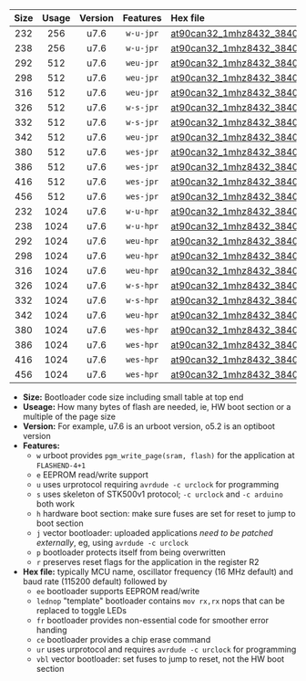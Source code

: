 |Size|Usage|Version|Features|Hex file|
|:-:|:-:|:-:|:-:|:--|
|232|256|u7.6|`w-u-jpr`|[at90can32_1mhz8432_38400bps_ur_vbl.hex](https://raw.githubusercontent.com/stefanrueger/urboot/main/bootloaders/at90can32/fcpu_1mhz8432/38400_bps/at90can32_1mhz8432_38400bps_ur_vbl.hex)|
|238|256|u7.6|`w-u-jpr`|[at90can32_1mhz8432_38400bps_lednop_ur_vbl.hex](https://raw.githubusercontent.com/stefanrueger/urboot/main/bootloaders/at90can32/fcpu_1mhz8432/38400_bps/at90can32_1mhz8432_38400bps_lednop_ur_vbl.hex)|
|292|512|u7.6|`weu-jpr`|[at90can32_1mhz8432_38400bps_ee_ur_vbl.hex](https://raw.githubusercontent.com/stefanrueger/urboot/main/bootloaders/at90can32/fcpu_1mhz8432/38400_bps/at90can32_1mhz8432_38400bps_ee_ur_vbl.hex)|
|298|512|u7.6|`weu-jpr`|[at90can32_1mhz8432_38400bps_ee_lednop_ur_vbl.hex](https://raw.githubusercontent.com/stefanrueger/urboot/main/bootloaders/at90can32/fcpu_1mhz8432/38400_bps/at90can32_1mhz8432_38400bps_ee_lednop_ur_vbl.hex)|
|316|512|u7.6|`weu-jpr`|[at90can32_1mhz8432_38400bps_ee_lednop_fr_ur_vbl.hex](https://raw.githubusercontent.com/stefanrueger/urboot/main/bootloaders/at90can32/fcpu_1mhz8432/38400_bps/at90can32_1mhz8432_38400bps_ee_lednop_fr_ur_vbl.hex)|
|326|512|u7.6|`w-s-jpr`|[at90can32_1mhz8432_38400bps_vbl.hex](https://raw.githubusercontent.com/stefanrueger/urboot/main/bootloaders/at90can32/fcpu_1mhz8432/38400_bps/at90can32_1mhz8432_38400bps_vbl.hex)|
|332|512|u7.6|`w-s-jpr`|[at90can32_1mhz8432_38400bps_lednop_vbl.hex](https://raw.githubusercontent.com/stefanrueger/urboot/main/bootloaders/at90can32/fcpu_1mhz8432/38400_bps/at90can32_1mhz8432_38400bps_lednop_vbl.hex)|
|342|512|u7.6|`weu-jpr`|[at90can32_1mhz8432_38400bps_ee_lednop_fr_ce_ur_vbl.hex](https://raw.githubusercontent.com/stefanrueger/urboot/main/bootloaders/at90can32/fcpu_1mhz8432/38400_bps/at90can32_1mhz8432_38400bps_ee_lednop_fr_ce_ur_vbl.hex)|
|380|512|u7.6|`wes-jpr`|[at90can32_1mhz8432_38400bps_ee_vbl.hex](https://raw.githubusercontent.com/stefanrueger/urboot/main/bootloaders/at90can32/fcpu_1mhz8432/38400_bps/at90can32_1mhz8432_38400bps_ee_vbl.hex)|
|386|512|u7.6|`wes-jpr`|[at90can32_1mhz8432_38400bps_ee_lednop_vbl.hex](https://raw.githubusercontent.com/stefanrueger/urboot/main/bootloaders/at90can32/fcpu_1mhz8432/38400_bps/at90can32_1mhz8432_38400bps_ee_lednop_vbl.hex)|
|416|512|u7.6|`wes-jpr`|[at90can32_1mhz8432_38400bps_ee_lednop_fr_vbl.hex](https://raw.githubusercontent.com/stefanrueger/urboot/main/bootloaders/at90can32/fcpu_1mhz8432/38400_bps/at90can32_1mhz8432_38400bps_ee_lednop_fr_vbl.hex)|
|456|512|u7.6|`wes-jpr`|[at90can32_1mhz8432_38400bps_ee_lednop_fr_ce_vbl.hex](https://raw.githubusercontent.com/stefanrueger/urboot/main/bootloaders/at90can32/fcpu_1mhz8432/38400_bps/at90can32_1mhz8432_38400bps_ee_lednop_fr_ce_vbl.hex)|
|232|1024|u7.6|`w-u-hpr`|[at90can32_1mhz8432_38400bps_ur.hex](https://raw.githubusercontent.com/stefanrueger/urboot/main/bootloaders/at90can32/fcpu_1mhz8432/38400_bps/at90can32_1mhz8432_38400bps_ur.hex)|
|238|1024|u7.6|`w-u-hpr`|[at90can32_1mhz8432_38400bps_lednop_ur.hex](https://raw.githubusercontent.com/stefanrueger/urboot/main/bootloaders/at90can32/fcpu_1mhz8432/38400_bps/at90can32_1mhz8432_38400bps_lednop_ur.hex)|
|292|1024|u7.6|`weu-hpr`|[at90can32_1mhz8432_38400bps_ee_ur.hex](https://raw.githubusercontent.com/stefanrueger/urboot/main/bootloaders/at90can32/fcpu_1mhz8432/38400_bps/at90can32_1mhz8432_38400bps_ee_ur.hex)|
|298|1024|u7.6|`weu-hpr`|[at90can32_1mhz8432_38400bps_ee_lednop_ur.hex](https://raw.githubusercontent.com/stefanrueger/urboot/main/bootloaders/at90can32/fcpu_1mhz8432/38400_bps/at90can32_1mhz8432_38400bps_ee_lednop_ur.hex)|
|316|1024|u7.6|`weu-hpr`|[at90can32_1mhz8432_38400bps_ee_lednop_fr_ur.hex](https://raw.githubusercontent.com/stefanrueger/urboot/main/bootloaders/at90can32/fcpu_1mhz8432/38400_bps/at90can32_1mhz8432_38400bps_ee_lednop_fr_ur.hex)|
|326|1024|u7.6|`w-s-hpr`|[at90can32_1mhz8432_38400bps.hex](https://raw.githubusercontent.com/stefanrueger/urboot/main/bootloaders/at90can32/fcpu_1mhz8432/38400_bps/at90can32_1mhz8432_38400bps.hex)|
|332|1024|u7.6|`w-s-hpr`|[at90can32_1mhz8432_38400bps_lednop.hex](https://raw.githubusercontent.com/stefanrueger/urboot/main/bootloaders/at90can32/fcpu_1mhz8432/38400_bps/at90can32_1mhz8432_38400bps_lednop.hex)|
|342|1024|u7.6|`weu-hpr`|[at90can32_1mhz8432_38400bps_ee_lednop_fr_ce_ur.hex](https://raw.githubusercontent.com/stefanrueger/urboot/main/bootloaders/at90can32/fcpu_1mhz8432/38400_bps/at90can32_1mhz8432_38400bps_ee_lednop_fr_ce_ur.hex)|
|380|1024|u7.6|`wes-hpr`|[at90can32_1mhz8432_38400bps_ee.hex](https://raw.githubusercontent.com/stefanrueger/urboot/main/bootloaders/at90can32/fcpu_1mhz8432/38400_bps/at90can32_1mhz8432_38400bps_ee.hex)|
|386|1024|u7.6|`wes-hpr`|[at90can32_1mhz8432_38400bps_ee_lednop.hex](https://raw.githubusercontent.com/stefanrueger/urboot/main/bootloaders/at90can32/fcpu_1mhz8432/38400_bps/at90can32_1mhz8432_38400bps_ee_lednop.hex)|
|416|1024|u7.6|`wes-hpr`|[at90can32_1mhz8432_38400bps_ee_lednop_fr.hex](https://raw.githubusercontent.com/stefanrueger/urboot/main/bootloaders/at90can32/fcpu_1mhz8432/38400_bps/at90can32_1mhz8432_38400bps_ee_lednop_fr.hex)|
|456|1024|u7.6|`wes-hpr`|[at90can32_1mhz8432_38400bps_ee_lednop_fr_ce.hex](https://raw.githubusercontent.com/stefanrueger/urboot/main/bootloaders/at90can32/fcpu_1mhz8432/38400_bps/at90can32_1mhz8432_38400bps_ee_lednop_fr_ce.hex)|

- **Size:** Bootloader code size including small table at top end
- **Useage:** How many bytes of flash are needed, ie, HW boot section or a multiple of the page size
- **Version:** For example, u7.6 is an urboot version, o5.2 is an optiboot version
- **Features:**
  + `w` urboot provides `pgm_write_page(sram, flash)` for the application at `FLASHEND-4+1`
  + `e` EEPROM read/write support
  + `u` uses urprotocol requiring `avrdude -c urclock` for programming
  + `s` uses skeleton of STK500v1 protocol; `-c urclock` and `-c arduino` both work
  + `h` hardware boot section: make sure fuses are set for reset to jump to boot section
  + `j` vector bootloader: uploaded applications *need to be patched externally*, eg, using `avrdude -c urclock`
  + `p` bootloader protects itself from being overwritten
  + `r` preserves reset flags for the application in the register R2
- **Hex file:** typically MCU name, oscillator frequency (16 MHz default) and baud rate (115200 default) followed by
  + `ee` bootloader supports EEPROM read/write
  + `lednop` "template" bootloader contains `mov rx,rx` nops that can be replaced to toggle LEDs
  + `fr` bootloader provides non-essential code for smoother error handing
  + `ce` bootloader provides a chip erase command
  + `ur` uses urprotocol and requires `avrdude -c urclock` for programming
  + `vbl` vector bootloader: set fuses to jump to reset, not the HW boot section
